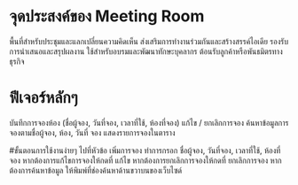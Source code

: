 # จุดประสงค์ของ Meeting Room
พื้นที่สำหรับประชุมและแลกเปลี่ยนความคิดเห็น
ส่งเสริมการทำงานร่วมกันและสร้างสรรค์ไอเดีย
รองรับการนำเสนอและสรุปผลงาน
ใช้สำหรับอบรมและพัฒนาทักษะบุคลากร
ต้อนรับลูกค้าหรือพันธมิตรทางธุรกิจ

# ฟีเจอร์หลักๆ
บันทึกการจองห้อง (ชื่อผู้จอง, วันที่จอง, เวลาที่ใช้, ห้องที่จอง) 
แก้ไข / ยกเลิกการจอง
ค้นหาข้อมูลการจองตามชื่อผู้จอง, ห้อง, วันที่ จอง
แสดงรายการจองในตาราง

#ขั้นตอนการใช้งานง่ายๆ
ไปที่หัวข้อ เพิ่มการจอง
ทำการกรอก ชื่อผู้จอง, วันที่จอง, เวลาที่ใช้, ห้องที่จอง
หากต้องการแก้ไขการจองให้กดที่ แก้ไข
หากต้องการยกเลิกการจองให้กดที่ ยกเลิกการจอง
หากต้องการค้นหาข้อมูล ให้พิมพ์ที่ช่องค้นหาด้านขวาบนของเว็บไซด์
